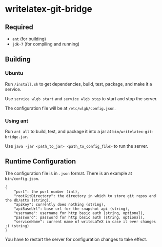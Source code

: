 writelatex-git-bridge
=====================

Required
--------
  * `ant` (for building)
  * `jdk-7` (for compiling and running)

Building
--------
### Ubuntu ###
Run `/install.sh` to get dependencies, build, test, package, and make it a service.

Use `service wlgb start` and `service wlgb stop` to start and stop the server.

The configuration file will be at `/etc/wlgb/config.json`.
### Using ant ###
Run `ant all` to build, test, and package it into a jar at `bin/writelatex-git-bridge.jar`.

Use `java -jar <path_to_jar> <path_to_config_file>` to run the server.

Runtime Configuration
---------------------

The configuration file is in `.json` format. There is an example at `bin/config.json`.

    {
        "port": the port number (int),
        "rootGitDirectory": the directory in which to store git repos and the db/atts (string),
        "apiKey": currently does nothing (string),
        "apiBaseUrl": base url for the snapshot api (string),
        "username": username for http basic auth (string, optional),
        "password": password for http basic auth (string, optional),
        "serviceName": current name of writeLaTeX in case it ever changes ;) (string)
    }

You have to restart the server for configuration changes to take effect.
